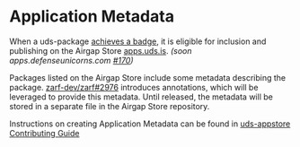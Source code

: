 # Application Metadata

When a uds-package [achieves a badge](../requirements/uds-package-requirements.md), it is eligible for inclusion and publishing on the Airgap Store [apps.uds.is](https://apps.uds.is). _(soon apps.defenseunicorns.com [#170](https://github.com/defenseunicorns/uds-marketplace/issues/170))_

Packages listed on the Airgap Store include some metadata describing the package. [zarf-dev/zarf#2976](https://github.com/zarf-dev/zarf/issues/2976) introduces annotations, which will be leveraged to provide this metadata. Until released, the metadata will be stored in a separate file in the Airgap Store repository.

Instructions on creating Application Metadata can be found in [uds-appstore Contributing Guide](https://github.com/defenseunicorns/uds-appstore/blob/main/CONTRIBUTING.md#app-store-package-metadata)
